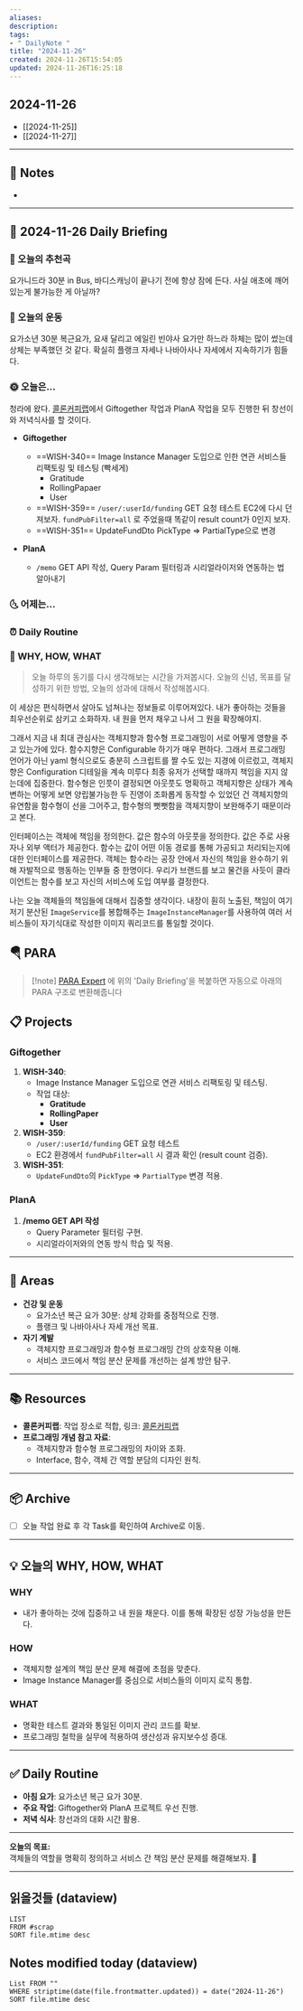 ```yaml
---
aliases: 
description:
tags:
- " DailyNote "
title: "2024-11-26"
created: 2024-11-26T15:54:05
updated: 2024-11-26T16:25:18
---
```


## 2024-11-26

- [[2024-11-25]] 
- [[2024-11-27]]

---

## 📝 Notes

- 


---

## 📅 2024-11-26 Daily Briefing

### 🎵 오늘의 추천곡

요가니드라 30분 in Bus, 바디스캐닝이 끝나기 전에 항상 잠에 든다. 사실 애초에 깨어있는게 불가능한 게 아닐까?

### 🏃 오늘의 운동

요가소년 30분 복근요가, 요새 달리고 에일린 빈야사 요가만 하느라 하체는 많이 썼는데 상체는 부족했던 것 같다. 확실히 플랭크 자세나 나바아사나 자세에서 지속하기가 힘들다.

### 🌞 오늘은...

청라에 왔다. [콜론커피랩](https://naver.me/5HELWeI8)에서 Giftogether 작업과 PlanA 작업을 모두 진행한 뒤 창선이와 저녁식사를 할 것이다.

- **Giftogether**
	- ==WISH-340== Image Instance Manager 도입으로 인한 연관 서비스들 리팩토링 및 테스팅 (빡세게)
		- Gratitude
		- RollingPapaer
		- User
	- ==WISH-359== `/user/:userId/funding` GET 요청 테스트 EC2에 다시 던져보자. `fundPubFilter=all` 로 주었을때 똑같이 result count가 0인지 보자.
	- ==WISH-351== UpdateFundDto PickType ⇒ PartialType으로 변경

- **PlanA**
	- `/memo` GET API 작성, Query Param 필터링과 시리얼라이저와 연동하는 법 알아내기

### 🌜 어제는...

### ⏰ Daily Routine

### 🚀 WHY, HOW, WHAT

> 오늘 하루의 동기를 다시 생각해보는 시간을 가져봅시다. 오늘의 신념, 목표를 달성하기 위한 방법, 오늘의 성과에 대해서 작성해봅시다.

이 세상은 편식하면서 살아도 넘쳐나는 정보들로 이루어져있다. 내가 좋아하는 것들을 최우선순위로 삼키고 소화하자. 내 원을 먼저 채우고 나서 그 원을 확장해야지.

그래서 지금 내 최대 관심사는 객체지향과 함수형 프로그래밍이 서로 어떻게 영향을 주고 있는가에 있다. 함수지향은 Configurable 하기가 매우 편하다. 그래서 프로그래밍 언어가 아닌 yaml 형식으로도 충분히 스크립트를 짤 수도 있는 지경에 이르렀고, 객체지향은 Configuration 디테일을 계속 미루다 최종 유저가 선택할 때까지 책임을 지지 않는데에 집중한다. 함수형은 인풋이 결정되면 아웃풋도 명확하고 객체지향은 상태가 계속 변하는 어떻게 보면 양립불가능한 두 진영이 조화롭게 동작할 수 있었던 건 객체지향의 유연함을 함수형이 선을 그어주고, 함수형의 뻣뻣함을 객체지향이 보완해주기 때문이라고 본다. 

인터페이스는 객체에 책임을 정의한다. 값은 함수의 아웃풋을 정의한다. 값은 주로 사용자나 외부 액터가 제공한다. 함수는 값이 어떤 이동 경로를 통해 가공되고 처리되는지에 대한 인터페이스를 제공한다. 객체는 함수라는 공장 안에서 자신의 책임을 완수하기 위해 자발적으로 행동하는 인부들 중 한명이다. 우리가 브랜드를 보고 물건을 사듯이 클라이언트는 함수를 보고 자신의 서비스에 도입 여부를 결정한다. 

나는 오늘 객체들의 책임들에 대해서 집중할 생각이다. 내장이 훤히 노출된, 책임이 여기저기 분산된 `ImageService`를 봉합해주는 `ImageInstanceManager`를 사용하여 여러 서비스들이 자기식대로 작성한 이미지 쿼리코드를 통일할 것이다.

##  🪂 PARA

> [!note] [PARA Expert](https://chatgpt.com/g/g-46Xrh4MXk-para-expert) 에 위의 'Daily Briefing'을 복붙하면 자동으로 아래의 PARA 구조로 변환해줍니다

## **📋 Projects**

### **Giftogether**

1. **WISH-340**:  
   - Image Instance Manager 도입으로 연관 서비스 리팩토링 및 테스팅.  
   - 작업 대상:
     - **Gratitude**
     - **RollingPaper**
     - **User**
2. **WISH-359**:  
   - `/user/:userId/funding` GET 요청 테스트  
   - EC2 환경에서 `fundPubFilter=all` 시 결과 확인 (result count 검증).
3. **WISH-351**:  
   - `UpdateFundDto`의 `PickType` ⇒ `PartialType` 변경 적용.

### **PlanA**

1. **/memo GET API 작성**  
   - Query Parameter 필터링 구현.
   - 시리얼라이저와의 연동 방식 학습 및 적용.

---

## **📌 Areas**

- **건강 및 운동**
  - 요가소년 복근 요가 30분: 상체 강화를 중점적으로 진행.
  - 플랭크 및 나바아사나 자세 개선 목표.
- **자기 계발**
  - 객체지향 프로그래밍과 함수형 프로그래밍 간의 상호작용 이해.
  - 서비스 코드에서 책임 분산 문제를 개선하는 설계 방안 탐구.

---

## **📚 Resources**

- **콜론커피랩**: 작업 장소로 적합, 링크: [콜론커피랩](https://naver.me/5HELWeI8)
- **프로그래밍 개념 참고 자료**:
  - 객체지향과 함수형 프로그래밍의 차이와 조화.
  - Interface, 함수, 객체 간 역할 분담의 디자인 원칙.

---

## **📦 Archive**

- [ ] 오늘 작업 완료 후 각 Task를 확인하여 Archive로 이동.

---

## **💡 오늘의 WHY, HOW, WHAT**

### **WHY**  

- 내가 좋아하는 것에 집중하고 내 원을 채운다. 이를 통해 확장된 성장 가능성을 만든다.  

### **HOW**  

- 객체지향 설계의 책임 분산 문제 해결에 초점을 맞춘다.  
- Image Instance Manager를 중심으로 서비스들의 이미지 로직 통합.  

### **WHAT**  

- 명확한 테스트 결과와 통일된 이미지 관리 코드를 확보.  
- 프로그래밍 철학을 실무에 적용하여 생산성과 유지보수성 증대.

---

## **✅ Daily Routine**

- **아침 요가**: 요가소년 복근 요가 30분.
- **주요 작업**: Giftogether와 PlanA 프로젝트 우선 진행.
- **저녁 식사**: 창선과의 대화 시간 활용.

---

**오늘의 목표:**  
객체들의 역할을 명확히 정의하고 서비스 간 책임 분산 문제를 해결해보자. 🌟

---

## 읽을것들 (dataview)

```dataview
LIST
FROM #scrap
SORT file.mtime desc
```

## Notes modified today (dataview)

```dataview
List FROM "" 
WHERE striptime(date(file.frontmatter.updated)) = date("2024-11-26") 
SORT file.mtime desc
```
